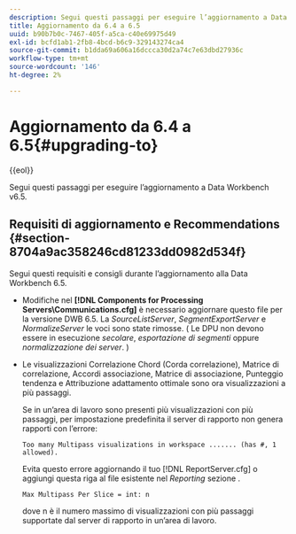 ```yaml
---
description: Segui questi passaggi per eseguire l’aggiornamento a Data Workbench v6.5.
title: Aggiornamento da 6.4 a 6.5
uuid: b90b7b0c-7467-405f-a5ca-c40e69975d49
exl-id: bcfd1ab1-2fb8-4bcd-b6c9-329143274ca4
source-git-commit: b1dda69a606a16dccca30d2a74c7e63dbd27936c
workflow-type: tm+mt
source-wordcount: '146'
ht-degree: 2%

---
```


# Aggiornamento da 6.4 a 6.5{#upgrading-to}

{{eol}}

Segui questi passaggi per eseguire l’aggiornamento a Data Workbench v6.5.

## Requisiti di aggiornamento e Recommendations {#section-8704a9ac358246cd81233dd0982d534f}

Segui questi requisiti e consigli durante l’aggiornamento alla Data Workbench 6.5.

* Modifiche nel **[!DNL Components for Processing Servers\Communications.cfg]** è necessario aggiornare questo file per la versione DWB 6.5. La *SourceListServer*, *SegmentExportServer* e *NormalizeServer* le voci sono state rimosse. ( Le DPU non devono essere in esecuzione *secolare*, *esportazione di segmenti* oppure *normalizzazione dei server*. )

* Le visualizzazioni Correlazione Chord (Corda correlazione), Matrice di correlazione, Accordi associazione, Matrice di associazione, Punteggio tendenza e Attribuzione adattamento ottimale sono ora visualizzazioni a più passaggi.

   Se in un’area di lavoro sono presenti più visualizzazioni con più passaggi, per impostazione predefinita il server di rapporto non genera rapporti con l’errore:

   ```
   Too many Multipass visualizations in workspace ....... (has #, 1 allowed).
   ```

   Evita questo errore aggiornando il tuo [!DNL ReportServer.cfg] o aggiungi questa riga al file esistente nel *Reporting* sezione .

   ```
   Max Multipass Per Slice = int: n
   ```

   dove n è il numero massimo di visualizzazioni con più passaggi supportate dal server di rapporto in un’area di lavoro.
